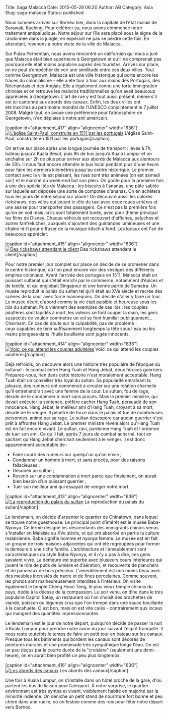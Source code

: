 Title: Saga Malacca
Date: 2015-05-28 06:20
Author: AB
Category: Asia
Slug: saga-malacca
Status: published

Nous sommes arrivés sur Bornéo hier, dans la capitale de l’état malais
de Sarawak, Kuching. Pour célébrer ça, nous avons commencé notre
traitement antipaludique. Notre séjour sur l’île sera placé sous le
signe de la randonnée dans la jungle, en espérant ne pas se perdre cette
fois. En attendant, revenons à notre visite de la ville de Malacca.

<!-- PELICAN_END_SUMMARY -->

Sur Pulau Perhentian, nous avons rencontré un californien qui nous
a juré que Malacca était bien supérieure à Georgetown et qu'il ne
comprenait pas pourquoi elle était moins populaire auprès des touristes.
Arrivés sur place, on ne peut s’empêcher de voir une similitude entre
ces deux villes. Tout comme Georgetown, Malacca est une ville historique
qui porte encore les traces du colonialisme - elle a été tour à tour aux
mains des Portugais, des Néerlandais et des Anglais. Elle a également
connu une forte immigration chinoise et on retrouve les maisons
traditionnelles qu'on avait beaucoup appréciées à Georgetown. L'art de
rue y est tout aussi présent, même s'il est ici cantonné aux abords des
canaux. Enfin, les deux villes ont été inscrites au patrimoine mondial
de l'UNESCO conjointement le 7 juillet 2008. Malgré tout, on avoue une
préférence pour l’atmosphère de Georgetown, n'en déplaise à notre ami
américain.

[caption id="attachment\_417" align="aligncenter"
width="636"][![L’église Saint-Paul, construite en 1511 par les
portugais](https://astridetjdenasie.files.wordpress.com/2015/05/sam_5848.jpg?w=636)](https://astridetjdenasie.files.wordpress.com/2015/05/sam_5848.jpg)
L’église Saint-Paul, construite en 1511 par les portugais[/caption]

On arrive sur place après une longue journée de transport : levés à 7h,
bateau jusqu’à Kuala Besut, puis 9h de bus jusqu’à Kuala Lumpur et on
enchaîne sur 2h de plus pour arriver aux abords de Malacca aux alentours
de 20h. Il nous faut encore attendre le bus local pendant plus d'une
heure pour faire les derniers kilomètres jusqu'au centre historique. Le
premier contact avec la ville est plaisant, les rues sont très animées
(on est samedi soir) et le marché du week-end bat son plein. On goûte
pour la première fois à une des spécialités de Malacca : les biscuits
à l'ananas, une pâte sablée sur laquelle est déposée une sorte de
compotée d'ananas. On en achètera tous les jours de notre séjour sur
place ! On découvre aussi les colorés rickshaws, des vélos qui jouent le
rôle de taxi avec deux roues arrières et une assise pour transporter des
passagers. Ce n'est pas la première fois qu'on en voit mais ici ils sont
totalement tunés, avec pour thème principal les films de Disney. Chaque
véhicule est recouvert d'affiches, peluches et autres fanfreluches,
auxquels s'ajoutent des guirlandes lumineuses et une chaîne hi-fi pour
diffuser de la musique kitsch à fond. Les locaux ont l'air de beaucoup
apprécier.

[caption id="attachment\_415" align="aligncenter" width="636"][![Des
rickshaws attendant le
client](https://astridetjdenasie.files.wordpress.com/2015/05/sam_5876.jpg?w=636)](https://astridetjdenasie.files.wordpress.com/2015/05/sam_5876.jpg)
Des rickshaws attendant le client[/caption]

Pour notre premier jour complet sur place on décide de se promener dans
le centre historique, où l'on peut encore voir des vestiges des
différents empires coloniaux. Avant l’arrivée des portugais en 1511,
Malacca était un puissant sultanat qui s’était enrichi par le commerce,
notamment d’épices et de textile, et qui englobait Singapour et une
bonne partie de Sumatra. Un musée reproduit le palais du sultan tel
qu'il était au XVe siècle et recrée des scènes de la cour avec force
mannequins. On décide d'aller y faire un tour. Le musée décrit d'abord
comme la vie était paisible et heureuse sous les lois du sultanat. Puis
viennent des exemples de ces lois : les couples adultères sont lapidés
à mort, les voleurs se font couper la main, les gens suspectés de
vouloir commettre un vol se font humilier publiquement... Charmant. En
cas de doute sur la culpabilité, pas de problème : ceux capables de
tenir suffisamment longtemps la tête sous l'eau ou les mains plongées
dans l'huile bouillante sont jugés innocents.

[caption id="attachment\_414" align="aligncenter" width="636"][![Voici
ce qui attend les couples
adultères](https://astridetjdenasie.files.wordpress.com/2015/05/sam_5842.jpg?w=636)](https://astridetjdenasie.files.wordpress.com/2015/05/sam_5842.jpg)
Voici ce qui attend les couples adultères[/caption]

Déjà refroidis, on découvre alors une histoire très populaire de
l’époque du sultanat : le combat entre Hang Tuah et Hang Jebat, deux
féroces guerriers. Préparez-vous, rien dans cette histoire n'est
moralement acceptable. Hang Tuah était un conseiller très loyal du
sultan. Sa popularité entraînant la jalousie, des rumeurs ont commencé
à circuler sur une relation charnelle qu'il entretiendrait avec une
femme de la cour. Le sultan, fou de rage, décide de le condamner à mort
sans procès. Mais le premier ministre, qui devait exécuter la sentence,
préfère cacher Hang Tuah, persuadé de son innocence. Hang Jebat, le
meilleur ami d'Hang Tuah, croyant à sa mort, décide de le venger. Il
pénètre de force dans le palais et tue de nombreuses personnes, animé
par sa rage. Le sultan désespère car aucun guerrier n'est prêt
à affronter Hang Jebat. Le premier ministre révèle alors qu'Hang Tuah
est en fait encore vivant. Le sultan, ravi, pardonne Hang Tuah et
l'ordonne de tuer son ami. Ce qu'il fait, après 7 jours de combat
acharné, tout en sachant qu'Hang Jebat cherchait seulement à le venger.
Il est donc apparemment acceptable de :

-   Faire courir des rumeurs sur quelqu'un qu'on envie ;
-   Condamner un homme à mort, et sans procès, pour des raisons
    fallacieuses ;
-   Désobéir au sultan ;
-   Revenir sur une condamnation à mort parce que finalement, on aurait
    bien besoin d'un puissant guerrier ;
-   Tuer son meilleur ami qui essayait de venger notre mort.

[caption id="attachment\_413" align="aligncenter" width="636"][![La
reproduction du palais du
sultan](https://astridetjdenasie.files.wordpress.com/2015/05/sam_5841.jpg?w=636)](https://astridetjdenasie.files.wordpress.com/2015/05/sam_5841.jpg)
La reproduction du palais du sultan[/caption]

Le lendemain, on décide d'arpenter le quartier de Chinatown, dans lequel
se trouve notre guesthouse. Le principal point d’intérêt est le musée
Baba-Nyonya. Ce terme désigne les descendants des immigrants chinois
venus s'installer en Malaisie au XVe siècle, et qui ont absorbé en
partie la culture malaisienne. Baba signifie homme et nyonya femme. Le
musée est en fait un groupe de trois maisons adjacentes qui ont été
regroupées pour former la demeure d'une riche famille. L'architecture et
l'ameublement sont caractéristiques du style Baba-Nyonya, et il n'y a
pas à dire, ces gens savaient vivre. La demeure est superbe avec
plusieurs cours intérieures qui jouent le rôle de puits de lumière et
d’aération, et recouverte de planchers et de panneaux de bois précieux.
L'ameublement est non moins beau avec des meubles incrustés de nacre et
de fines porcelaines. Comme souvent, les photos sont malheureusement
interdites à l’intérieur. On visite également le temple Cheng Hoon Teng,
le plus vieux temple chinois du pays, dédie à la déesse de la
compassion. Le soir venu, on dîne dans le très populaire Capitol Satay,
un restaurant où l'on choisit des brochettes de viande, poisson ou
légumes crus que l'on trempe dans une sauce bouillante à la cacahuète.
C'est bon, mais on est vite calés - contrairement aux locaux qui mangent
des quantités impressionnantes.

Le lendemain est le jour de notre départ, puisqu'on décide de passer la
nuit à Kuala Lumpur pour prendre notre avion du jour suivant l'esprit
tranquille. Il nous reste toutefois le temps de faire un petit tour en
bateau sur les canaux. Presque tous les bâtiments qui bordent les
canaux sont décorés de peintures murales et une promenade très
sympathique longe l'eau. On est un peu déçus par la courte durée de la
"croisière" (seulement une demi-heure), on en aurait bien profité un peu
plus longtemps.

[caption id="attachment\_416" align="aligncenter" width="636"][![Les
abords des
canaux](https://astridetjdenasie.files.wordpress.com/2015/05/sam_5871.jpg?w=636)](https://astridetjdenasie.files.wordpress.com/2015/05/sam_5871.jpg)
Les abords des canaux[/caption]

Une fois à Kuala Lumpur, on s'installe dans un hôtel proche de la gare,
d'où partent les bus de liaison pour l’aéroport. À notre surprise, le
quartier environnant est très sympa et vivant, visiblement habité en
majorité par la minorité indienne. On déniche un petit stand de
nourriture fort bonne et peu chère dans une ruelle, où on festoie comme
des rois pour fêter notre départ vers Bornéo.

 

 

 

